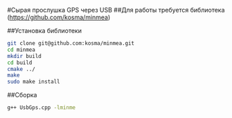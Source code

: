 #Сырая прослушка GPS через USB
##Для работы требуется библиотека (https://github.com/kosma/minmea)

##Установка библиотеки
```bash
git clone git@github.com:kosma/minmea.git
cd minmea
mkdir build
cd build
cmake ../
make
sudo make install 
```
  
##Сборка
```bash
g++ UsbGps.cpp -lminme
